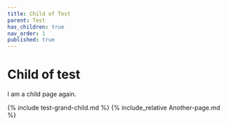 ```yaml
---
title: Child of Test
parent: Test
has_children: true
nav_order: 1
published: true
---
```


# Child of test

I am a child page again.

{% include test-grand-child.md %}
{% include_relative Another-page.md %}

